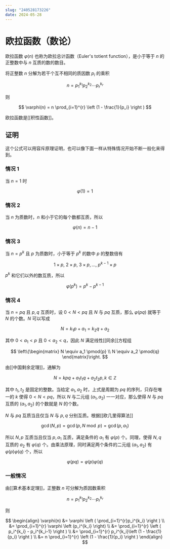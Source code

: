 ```yaml
---
slug: "240528173226"
date: 2024-05-28
---
```


# 欧拉函数（数论）

欧拉函数 $\varphi(n)$ 也称为欧拉总计函数（Euler's totient function），是小于等于 $n$ 的正整数中与 $n$ 互质的数的数目。

将正整数 $n$ 分解为若干个互不相同的质因数 $p_i$ 的乘积

$$
n = p_1^{k_1} p_2^{k_2} \cdots p_r^{k_r}
$$

则

$$
\varphi(n) = n \prod_{i=1}^{r} \left (1 - \frac{1}{p_i} \right )
$$

欧拉函数是[[积性函数]]。

## 证明

这个公式可以用容斥原理证明，也可以像下面一样从特殊情况开始不断一般化来得到。

### 情况 1

当 $n=1$ 时

$$
\varphi(1)=1
$$

### 情况 2

当 $n$ 为质数时，$n$ 和小于它的每个数都互质，所以

$$
\varphi(n)=n-1
$$

### 情况 3

当 $n=p^k$ 且 $p$ 为质数时，小于等于 $p^k$ 的数中 $p$ 的整数倍有

$$
1 \times p, \ 2 \times p, \ 3 \times p, \dots, \ p^{k-1} \times p
$$

$p^k$ 和它们以外的数互质，所以

$$
\varphi \left (p^k \right)=p^k - p^{k-1}
$$

### 情况 4

当 $n=pq$ 且 $p,q$ 互质时，设 $0<N<pq$ 且 $N$ 与 $pq$ 互质，那么 $\varphi(pq)$ 就等于 $N$ 的个数。$N$ 可以写成

$$
N=k_1p+a_1=k_2q+a_2
$$

其中 $0<a_1 < p$ 且 $0<a_2 < q$，因此 $N$ 满足线性[[同余]]方程组

$$
\left\{\begin{matrix}
N \equiv a_1 \pmod{p} \\
N \equiv a_2 \pmod{q}
\end{matrix}\right.
$$

由[[中国剩余定理]]，通解为

$$
N=kpq + a_1 t_1 q + a_2 t_2 p, k \in \mathbb{Z}
$$

其中 $t_1,t_2$ 是固定的整数。当给定 $a_1,a_2$ 时，上式是周期为 $pq$ 的序列，只存在唯一的 $k$ 使得 $0<N<pq$，所以 $N$ 与二元组 $(a_1,a_2)$ 一一对应，那么使得 $N$ 与 $pq$ 互质的 $(a_1,a_2)$ 的个数就是 $N$ 的个数。

$N$ 与 $pq$ 互质当且仅当 $N$ 与 $p,q$ 分别互质。根据[[欧几里得算法]]

$$
\gcd(N,p)=\gcd(p,N \bmod p)=\gcd(p, a_1)
$$

所以 $N,p$ 互质当且仅当 $p,a_1$ 互质，满足条件的 $a_1$ 有 $\varphi(p)$ 个。同理，使得 $N,q$ 互质的 $a_2$ 有 $\varphi(q)$ 个。由乘法原理，同时满足两个条件的二元组 $(a_1,a_2)$ 有 $\varphi(p)\varphi(q)$ 个，所以

$$
\varphi(pq)=\varphi(p)\varphi(q)
$$

### 一般情况

由[[算术基本定理]]，正整数 $n$ 可分解为质因数乘积

$$
n = p_1^{k_1} p_2^{k_2} \cdots p_r^{k_r}
$$

则

$$
\begin{align}
\varphi(n) &= \varphi \left ( \prod_{i=1}^{r}p_i^{k_i} \right ) \\
&= \prod_{i=1}^{r} \varphi \left (p_i^{k_i} \right) \\
&= \prod_{i=1}^{r} \left ( p_i^{k_i} - p_i^{k_i-1} \right ) \\
&= \prod_{i=1}^{r} p_i^{k_i}\left (1  - \frac{1}{p_i} \right ) \\
&= n \prod_{i=1}^{r} \left (1 - \frac{1}{p_i} \right )
\end{align}
$$


